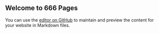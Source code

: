 ## Welcome to 666 Pages

You can use the [editor on GitHub](https://github.com/llamllap/av94531/edit/gh-pages/index.md) to maintain and preview the content for your website in Markdown files.




